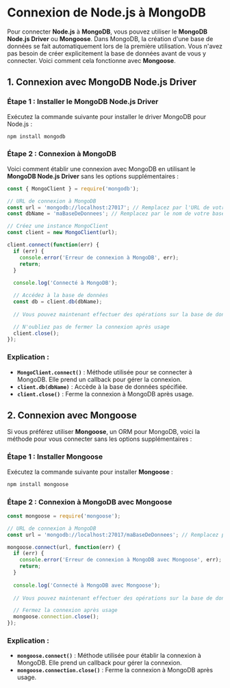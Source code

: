 # Connexion de Node.js à MongoDB

Pour connecter **Node.js** à **MongoDB**, vous pouvez utiliser le **MongoDB Node.js Driver** ou **Mongoose**. Dans MongoDB, la création d'une base de données se fait automatiquement lors de la première utilisation. Vous n'avez pas besoin de créer explicitement la base de données avant de vous y connecter. Voici comment cela fonctionne avec **Mongoose**.

## 1. Connexion avec MongoDB Node.js Driver

### Étape 1 : Installer le MongoDB Node.js Driver
Exécutez la commande suivante pour installer le driver MongoDB pour Node.js :

```bash
npm install mongodb
```

### Étape 2 : Connexion à MongoDB

Voici comment établir une connexion avec MongoDB en utilisant le **MongoDB Node.js Driver** sans les options supplémentaires :

```javascript
const { MongoClient } = require('mongodb');

// URL de connexion à MongoDB
const url = 'mongodb://localhost:27017'; // Remplacez par l'URL de votre base de données MongoDB
const dbName = 'maBaseDeDonnees'; // Remplacez par le nom de votre base de données

// Créez une instance MongoClient
const client = new MongoClient(url);

client.connect(function(err) {
  if (err) {
    console.error('Erreur de connexion à MongoDB', err);
    return;
  }
  
  console.log('Connecté à MongoDB');

  // Accédez à la base de données
  const db = client.db(dbName);
  
  // Vous pouvez maintenant effectuer des opérations sur la base de données

  // N'oubliez pas de fermer la connexion après usage
  client.close();
});
```

### Explication :
- **`MongoClient.connect()`** : Méthode utilisée pour se connecter à MongoDB. Elle prend un callback pour gérer la connexion.
- **`client.db(dbName)`** : Accède à la base de données spécifiée.
- **`client.close()`** : Ferme la connexion à MongoDB après usage.

## 2. Connexion avec Mongoose

Si vous préférez utiliser **Mongoose**, un ORM pour MongoDB, voici la méthode pour vous connecter sans les options supplémentaires :

### Étape 1 : Installer Mongoose
Exécutez la commande suivante pour installer **Mongoose** :

```bash
npm install mongoose
```

### Étape 2 : Connexion à MongoDB avec Mongoose

```javascript
const mongoose = require('mongoose');

// URL de connexion à MongoDB
const url = 'mongodb://localhost:27017/maBaseDeDonnees'; // Remplacez par l'URL de votre base de données

mongoose.connect(url, function(err) {
  if (err) {
    console.error('Erreur de connexion à MongoDB avec Mongoose', err);
    return;
  }
  
  console.log('Connecté à MongoDB avec Mongoose');
  
  // Vous pouvez maintenant effectuer des opérations sur la base de données

  // Fermez la connexion après usage
  mongoose.connection.close();
});
```

### Explication :
- **`mongoose.connect()`** : Méthode utilisée pour établir la connexion à MongoDB. Elle prend un callback pour gérer la connexion.
- **`mongoose.connection.close()`** : Ferme la connexion à MongoDB après usage.

